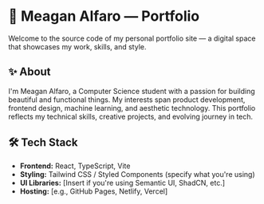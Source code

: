 # 💫 Meagan Alfaro — Portfolio

Welcome to the source code of my personal portfolio site — a digital space that showcases my work, skills, and style.

## ✨ About

I'm Meagan Alfaro, a Computer Science student with a passion for building beautiful and functional things. My interests span product development, frontend design, machine learning, and aesthetic technology. This portfolio reflects my technical skills, creative projects, and evolving journey in tech.

## 🛠 Tech Stack

- **Frontend:** React, TypeScript, Vite
- **Styling:** Tailwind CSS / Styled Components (specify what you're using)
- **UI Libraries:** [Insert if you're using Semantic UI, ShadCN, etc.]
- **Hosting:** [e.g., GitHub Pages, Netlify, Vercel]

